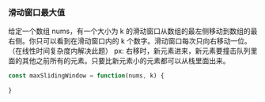 ### 滑动窗口最大值
给定一个数组 nums，有一个大小为 k 的滑动窗口从数组的最左侧移动到数组的最右侧。你只可以看到在滑动窗口内的 k 个数字。滑动窗口每次只向右移动一位。（在线性时间复杂度内解决此题）
px: 右移时，新元素进来，新元素要撞击队列里面的其他之前所有的元素。只要比新元素小的元素都可以从栈里面出来。
```js
const maxSlidingWindow = function(nums, k) {
  
}
```